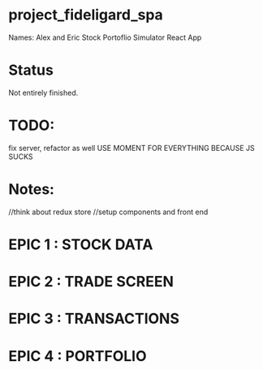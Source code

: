 # project_fideligard_spa

Names: Alex and Eric
Stock Portoflio Simulator React App

# Status

Not entirely finished.



# TODO:

fix server, refactor as well
USE MOMENT FOR EVERYTHING BECAUSE JS SUCKS

# Notes:

//think about redux store
//setup components and front end


# EPIC 1 : STOCK DATA
# EPIC 2 : TRADE SCREEN
# EPIC 3 : TRANSACTIONS
# EPIC 4 : PORTFOLIO
